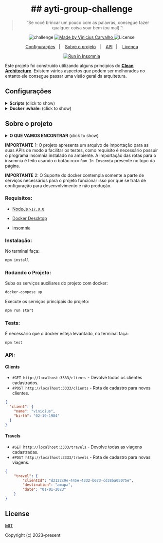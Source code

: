 <h1 align="center">
  ## ayti-group-challenge
</h1>

<blockquote align="center">“Se você brincar um pouco com as palavras, consegue fazer qualquer coisa soar bem (ou mal).”!</blockquote>

<p align="center">
  <img alt="challenge" src="https://img.shields.io/badge/challenge-%2304D361">

  <a href="https://github.com/carvalhoviniciusluiz">
    <img alt="Made by Vinicius Carvalho" src="https://img.shields.io/badge/made%20by-Vinicius%20Carvalho-%2304D361">
  </a>

  <img alt="License" src="https://img.shields.io/badge/license-MIT-%2304D361">
</p>

<p align="center">
  <a href="#configs">Configurações</a>&nbsp;&nbsp;&nbsp;|&nbsp;&nbsp;&nbsp;
  <a href="#about">Sobre o projeto</a>&nbsp;&nbsp;&nbsp;|&nbsp;&nbsp;&nbsp;
  <a href="#api">API</a>&nbsp;&nbsp;&nbsp;|&nbsp;&nbsp;&nbsp;
  <a href="#license">Licença</a>
</p>

<p align="center">
  <a href="https://insomnia.rest/run/?label=API&uri=https%3A%2F%2Fraw.githubusercontent.com%2Fcarvalhoviniciusluiz%2Fayti-group-challenge%2Fmain%2F.insomnia%2FInsomnia_2023-03-24.json" target="_blank"><img src="https://insomnia.rest/images/run.svg" alt="Run in Insomnia"></a>
</p>

Este projeto foi construido utilizando alguns principios do [**Clean Architecture**](https://blog.cleancoder.com/uncle-bob/2012/08/13/the-clean-architecture.html). Existem vários aspectos que podem ser melhorados no entanto ele consegue passar uma visão geral da arquitetura.

## Configurações <a name="configs"></a>

<details>
  <summary><b>Scripts</b> (click to show)</summary>

Somente os principais scripts estão documentados nessa sessão, para executalos faça:

```bash
npm start
```

**SCRIPTS**

| Nome               | Descrição                                           |
| ------------------ | --------------------------------------------------- |
| star               | Sobe o serviço com hot-reload                            |
| test               | Roda os testes                                      |
</details>

<details>
  <summary><b>Docker :whale:</b> (click to show)</summary>

Na raiz do projeto existe um arquivo `docker-compose.yml` para subir o serviço de banco de dados, é necessário subir o container do docker para que a persistencia dos dados funcione.

```bash
# Subir os serviços e manter o term travado
docker-compose up

# Subir os serviços em segundo plano
# docker-compose up -d
```
</details>

## Sobre o projeto <a name="about"></a>

<details>
  <summary><b>O QUE VAMOS ENCONTRAR</b> (click to show)</summary>

- Padrões de Projeto
  - Clean Arch
  - Hexagonal Arch
  - Repository
  - Strategy
  - Dependency Inversion
- Boa Práticas
  - SOLID
  - DDD
- Miscelânea
  - Express
  - TypeORM
  - Docker
- Banco de Dados
  - Postgres
  - SQLite3
</details>

__IMPORTANTE__ 1: O projeto apresenta um arquivo de importação para as suas APIs de modo a facilitar os testes, como requisito é necessário possuir o programa insomnia instalado no ambiente. A importação das rotas para o insomnia é feito usando o botão roxo `Run In Insomnia` presente no topo da página.

__IMPORTANTE__ 2: O Suporte do docker contempla somente a parte de serviços necessários para o projeto funcionar isso por que se trata de configuração para desenvolvimento e não produção.

### **Requisitos:**

- [NodeJs `>17.0.0`](https://nodejs.org/en/)

- [Docker Descktop](https://docs.docker.com/desktop/mac/install/)

- [Insomnia](https://insomnia.rest/download)

### **Instalação:**

No terminal faça:

```bash
npm install
```

### **Rodando o Projeto:** <a name="run"></a>

Suba os serviços auxiliares do projeto com docker:

```bash
docker-compose up
```

Execute os serviços principais do projeto:

```bash
npm run start
```

### **Tests:**

É necessário que o docker esteja levantado, no terminal faça:
```bash
npm test
```

### **API:** <a name="api"></a>

#### Clients

- `#GET http://localhost:3333/clients` - Devolve todos os clientes cadastrados.
- `#POST http://localhost:3333/clients` - Rota de cadastro para novos clientes.

```json
{
  "client": {
    "name": "vinicius",
    "birth": "02-19-1984"
  }
}
```

#### Travels

- `#GET http://localhost:3333/travels` - Devolve todas as viagens cadastradas.
- `#POST http://localhost:3333/travels` - Rota de cadastro para novas viagens.

```json
{
	"travel": {
		"clientId": "d2122c9e-445e-4332-b673-cd38ba05075e",
		"destination": "amapa",
		"date": "01-01-2023"
	}
}
```

## License <a name="license"></a>

[MIT](http://opensource.org/licenses/MIT)

Copyright (c) 2023-present
